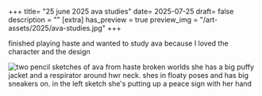 +++
title= "25 june 2025 ava studies"
date= 2025-07-25
draft= false
description = ""
[extra]
has_preview = true
preview_img = "/art-assets/2025/ava-studies.jpg"
+++

finished playing haste and wanted to study ava because I loved the character and the design

![two pencil sketches of ava from haste broken worlds 
she has a big puffy jacket and a respirator around hwr neck. shes in floaty poses and has big sneakers on. in the left sketch she's putting up a peace sign with her hand](/art-assets/2025/ava-studies.jpg)